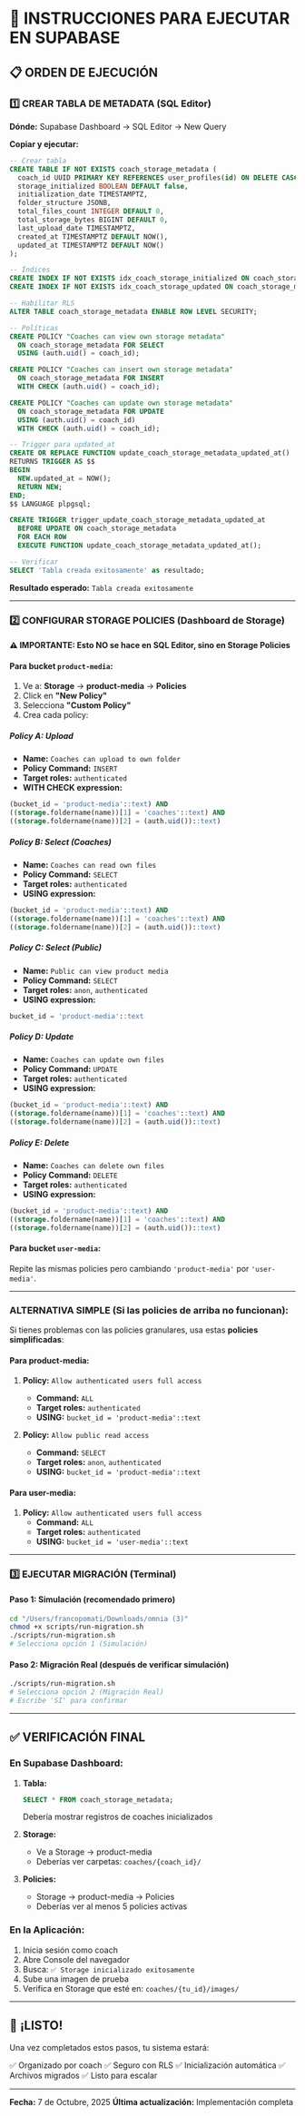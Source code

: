 # 🎯 INSTRUCCIONES PARA EJECUTAR EN SUPABASE

## 📋 ORDEN DE EJECUCIÓN

### **1️⃣ CREAR TABLA DE METADATA (SQL Editor)**

**Dónde:** Supabase Dashboard → SQL Editor → New Query

**Copiar y ejecutar:**

```sql
-- Crear tabla
CREATE TABLE IF NOT EXISTS coach_storage_metadata (
  coach_id UUID PRIMARY KEY REFERENCES user_profiles(id) ON DELETE CASCADE,
  storage_initialized BOOLEAN DEFAULT false,
  initialization_date TIMESTAMPTZ,
  folder_structure JSONB,
  total_files_count INTEGER DEFAULT 0,
  total_storage_bytes BIGINT DEFAULT 0,
  last_upload_date TIMESTAMPTZ,
  created_at TIMESTAMPTZ DEFAULT NOW(),
  updated_at TIMESTAMPTZ DEFAULT NOW()
);

-- Índices
CREATE INDEX IF NOT EXISTS idx_coach_storage_initialized ON coach_storage_metadata(storage_initialized);
CREATE INDEX IF NOT EXISTS idx_coach_storage_updated ON coach_storage_metadata(updated_at);

-- Habilitar RLS
ALTER TABLE coach_storage_metadata ENABLE ROW LEVEL SECURITY;

-- Políticas
CREATE POLICY "Coaches can view own storage metadata"
  ON coach_storage_metadata FOR SELECT
  USING (auth.uid() = coach_id);

CREATE POLICY "Coaches can insert own storage metadata"
  ON coach_storage_metadata FOR INSERT
  WITH CHECK (auth.uid() = coach_id);

CREATE POLICY "Coaches can update own storage metadata"
  ON coach_storage_metadata FOR UPDATE
  USING (auth.uid() = coach_id)
  WITH CHECK (auth.uid() = coach_id);

-- Trigger para updated_at
CREATE OR REPLACE FUNCTION update_coach_storage_metadata_updated_at()
RETURNS TRIGGER AS $$
BEGIN
  NEW.updated_at = NOW();
  RETURN NEW;
END;
$$ LANGUAGE plpgsql;

CREATE TRIGGER trigger_update_coach_storage_metadata_updated_at
  BEFORE UPDATE ON coach_storage_metadata
  FOR EACH ROW
  EXECUTE FUNCTION update_coach_storage_metadata_updated_at();

-- Verificar
SELECT 'Tabla creada exitosamente' as resultado;
```

**Resultado esperado:** `Tabla creada exitosamente`

---

### **2️⃣ CONFIGURAR STORAGE POLICIES (Dashboard de Storage)**

#### **⚠️ IMPORTANTE:** Esto NO se hace en SQL Editor, sino en Storage Policies

#### **Para bucket `product-media`:**

1. Ve a: **Storage** → **product-media** → **Policies**
2. Click en **"New Policy"**
3. Selecciona **"Custom Policy"**
4. Crea cada policy:

##### **Policy A: Upload**
- **Name:** `Coaches can upload to own folder`
- **Policy Command:** `INSERT`
- **Target roles:** `authenticated`
- **WITH CHECK expression:**
```sql
(bucket_id = 'product-media'::text) AND 
((storage.foldername(name))[1] = 'coaches'::text) AND 
((storage.foldername(name))[2] = (auth.uid())::text)
```

##### **Policy B: Select (Coaches)**
- **Name:** `Coaches can read own files`
- **Policy Command:** `SELECT`
- **Target roles:** `authenticated`
- **USING expression:**
```sql
(bucket_id = 'product-media'::text) AND 
((storage.foldername(name))[1] = 'coaches'::text) AND 
((storage.foldername(name))[2] = (auth.uid())::text)
```

##### **Policy C: Select (Public)**
- **Name:** `Public can view product media`
- **Policy Command:** `SELECT`
- **Target roles:** `anon`, `authenticated`
- **USING expression:**
```sql
bucket_id = 'product-media'::text
```

##### **Policy D: Update**
- **Name:** `Coaches can update own files`
- **Policy Command:** `UPDATE`
- **Target roles:** `authenticated`
- **USING expression:**
```sql
(bucket_id = 'product-media'::text) AND 
((storage.foldername(name))[1] = 'coaches'::text) AND 
((storage.foldername(name))[2] = (auth.uid())::text)
```

##### **Policy E: Delete**
- **Name:** `Coaches can delete own files`
- **Policy Command:** `DELETE`
- **Target roles:** `authenticated`
- **USING expression:**
```sql
(bucket_id = 'product-media'::text) AND 
((storage.foldername(name))[1] = 'coaches'::text) AND 
((storage.foldername(name))[2] = (auth.uid())::text)
```

#### **Para bucket `user-media`:**

Repite las mismas policies pero cambiando `'product-media'` por `'user-media'`.

---

### **ALTERNATIVA SIMPLE (Si las policies de arriba no funcionan):**

Si tienes problemas con las policies granulares, usa estas **policies simplificadas**:

#### **Para product-media:**

1. **Policy:** `Allow authenticated users full access`
   - **Command:** `ALL`
   - **Target roles:** `authenticated`
   - **USING:** `bucket_id = 'product-media'::text`

2. **Policy:** `Allow public read access`
   - **Command:** `SELECT`
   - **Target roles:** `anon`, `authenticated`
   - **USING:** `bucket_id = 'product-media'::text`

#### **Para user-media:**

1. **Policy:** `Allow authenticated users full access`
   - **Command:** `ALL`
   - **Target roles:** `authenticated`
   - **USING:** `bucket_id = 'user-media'::text`

---

### **3️⃣ EJECUTAR MIGRACIÓN (Terminal)**

#### **Paso 1: Simulación (recomendado primero)**

```bash
cd "/Users/francopomati/Downloads/omnia (3)"
chmod +x scripts/run-migration.sh
./scripts/run-migration.sh
# Selecciona opción 1 (Simulación)
```

#### **Paso 2: Migración Real (después de verificar simulación)**

```bash
./scripts/run-migration.sh
# Selecciona opción 2 (Migración Real)
# Escribe 'SI' para confirmar
```

---

## ✅ VERIFICACIÓN FINAL

### **En Supabase Dashboard:**

1. **Tabla:** 
   ```sql
   SELECT * FROM coach_storage_metadata;
   ```
   Debería mostrar registros de coaches inicializados

2. **Storage:**
   - Ve a Storage → product-media
   - Deberías ver carpetas: `coaches/{coach_id}/`

3. **Policies:**
   - Storage → product-media → Policies
   - Deberías ver al menos 5 policies activas

### **En la Aplicación:**

1. Inicia sesión como coach
2. Abre Console del navegador
3. Busca: `✅ Storage inicializado exitosamente`
4. Sube una imagen de prueba
5. Verifica en Storage que esté en: `coaches/{tu_id}/images/`

---

## 🎉 ¡LISTO!

Una vez completados estos pasos, tu sistema estará:

✅ Organizado por coach
✅ Seguro con RLS
✅ Inicialización automática
✅ Archivos migrados
✅ Listo para escalar

---

**Fecha:** 7 de Octubre, 2025
**Última actualización:** Implementación completa






